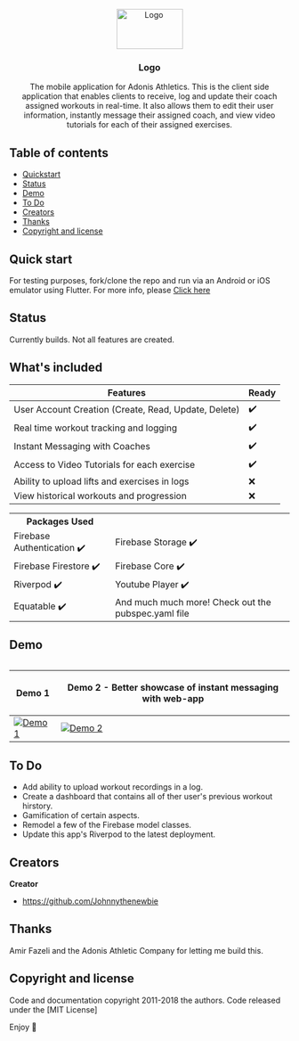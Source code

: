 
<p align="center">
  <a href="https://example.com/">
    <img src="https://www.adonisathletics.com.au/wp-content/uploads/2020/10/logo.png" alt="Logo" width=119 height=72>
  </a>

  <h3 align="center">Logo</h3>

  <p align="center">
    The mobile application for Adonis Athletics. This is the client side application that enables clients to receive, log and update their coach assigned workouts in real-time. It also allows them to edit their user information, instantly message their assigned coach, and view video tutorials for each of their assigned exercises.
    <br>
  </p>
</p>


## Table of contents

- [Quickstart](#quick-start)
- [Status](#status)
-  [Demo](#Demo)
- [To Do](#To-Do)
- [Creators](#creators)
- [Thanks](#thanks)
- [Copyright and license](#copyright-and-license)


## Quick start

For testing purposes, fork/clone the repo and run via an Android or iOS emulator using Flutter. For more info, please 
<a href="https://flutter.dev/docs/get-started/codelab"> Click here </a>

## Status

Currently builds. Not all features are created.

## What's included

| Features| Ready |
| ------------- | ------------- |
| User Account Creation (Create, Read, Update, Delete) | ✔️  |
| Real time workout tracking and logging  | ✔️ |
| Instant Messaging with Coaches  | ✔️ |
| Access to Video Tutorials for each exercise | ✔️ |
| Ability to upload lifts and exercises in logs | ❌|
| View historical workouts and progression | ❌|

<table>
<tr>
  <th>Packages Used</th>
<tr> 
<tr> 
  <td>Firebase Authentication ✔️</td>
  <td>Firebase Storage ✔️</td>
</tr>
<tr> 
  <td>Firebase Firestore ✔️</td>
  <td>Firebase Core ✔️</td>
</tr>
<tr> 
  <td>Riverpod ✔️</td>
  <td>Youtube Player ✔️</td>
</tr>
<tr> 
  <td>Equatable ✔️</td>
  <td> And much much more! Check out the pubspec.yaml file</td>
</tr>
<table>

## Demo

| <p>Demo 1</p> | <p>Demo 2 - Better showcase of instant messaging with web-app</p> |
| ------------- | ------------- |
| [![Demo 1](http://img.youtube.com/vi/gh2JA40HE8Y/0.jpg)](https://www.youtube.com/watch?v=gh2JA40HE8Y "Demo 1") | [![Demo 2](http://img.youtube.com/vi/XPVG-HBeDXU/0.jpg)](https://www.youtube.com/watch?v=XPVG-HBeDXU "Demo 2")| 



## To Do
- Add ability to upload workout recordings in a log.
- Create a dashboard that contains all of ther user's previous workout hirstory.
- Gamification of certain aspects.
- Remodel a few of the Firebase model classes.
- Update this app's Riverpod to the latest deployment.

## Creators

**Creator**

- <https://github.com/Johnnythenewbie>

## Thanks

Amir Fazeli and the Adonis Athletic Company for letting me build this.

## Copyright and license

Code and documentation copyright 2011-2018 the authors. Code released under the [MIT License]

Enjoy :metal:
